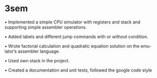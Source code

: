 # 3sem

• Implemented a simple CPU simulator with registers and stack and supporting
simple assembler operations.

• Added labels and different jump commands with or without condition.

• Wrote factorial calculation and quadratic equation solution on the emu-
lator’s assembler language.

• Used own stack in the project.

• Created a documentation and unit tests, followed the google code style
